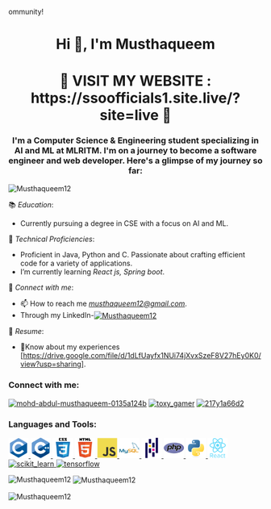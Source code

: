 ommunity!
<h1 align="center">Hi 👋, I'm Musthaqueem</h1>
<h1 align="center"> 🌟 VISIT MY WEBSITE : https://ssoofficials1.site.live/?site=live 🌟 </h1>

<h3 align="center">I'm a Computer Science & Engineering student specializing in AI and ML at MLRITM. I'm on a journey to become a software engineer and web developer. Here's a glimpse of my journey so far:</h3>

<p align="left"> <img src="https://komarev.com/ghpvc/?username=Musthaqueem12&label=Profile%20views&color=0e75b6&style=flat" alt="Musthaqueem12" /> </p>

📚 *Education*:
- Currently pursuing a degree in CSE with a focus on AI and ML.

🔧 *Technical Proficiencies*:
- Proficient in Java, Python and C. Passionate about crafting efficient code for a variety of applications.
-  I’m currently learning *React js, Spring boot*.

  🌟 *Connect with me*:
- 📫 How to reach me *musthaqueem12@gmail.com*.
- Through my LinkedIn-<a href="https://www.linkedin.com/in/mohd-abdul-musthaqueem-0135a124b?utm_source=share&utm_campaign=share_via&utm_content=profile&utm_medium=ios_app" target="blank"><img align="center" src="https://raw.githubusercontent.com/rahuldkjain/github-profile-readme-generator/master/src/images/icons/Social/linked-in-alt.svg" alt="Musthaqueem12" height="18" width="18" /></a>

📄 *Resume*:
-  🌱Know about my experiences [https://drive.google.com/file/d/1dLfUayfx1NUi74jXvxSzeF8V27hEy0K0/view?usp=sharing].

<h3 align="left">Connect with me:</h3>
<p align="left">
<a href="https://www.linkedin.com/in/mohd-abdul-musthaqueem-0135a124b?utm_source=share&utm_campaign=share_via&utm_content=profile&utm_medium=ios_app" target="blank"><img align="center" src="https://raw.githubusercontent.com/rahuldkjain/github-profile-readme-generator/master/src/images/icons/Social/linked-in-alt.svg" alt="mohd-abdul-musthaqueem-0135a124b" height="30" width="40" /></a>
<a href="https://instagram.com/toxy_gamer?igshid=OGQ5ZDc2ODk2ZA==" target="blank"><img align="center" src="https://raw.githubusercontent.com/rahuldkjain/github-profile-readme-generator/master/src/images/icons/Social/instagram.svg" alt="toxy_gamer" height="30" width="40" /></a>
<a href="https://www.hackerrank.com/217y1a66d2" target="blank"><img align="center" src="https://raw.githubusercontent.com/rahuldkjain/github-profile-readme-generator/master/src/images/icons/Social/hackerrank.svg" alt="217y1a66d2" height="30" width="40" /></a>
<h3 align="left">Languages and Tools:</h3>
<p align="left"> <a href="https://www.cprogramming.com/" target="_blank" rel="noreferrer"> <img src="https://raw.githubusercontent.com/devicons/devicon/master/icons/c/c-original.svg" alt="c" width="40" height="40"/> </a> <a href="https://www.w3schools.com/cpp/" target="_blank" rel="noreferrer"> <img src="https://raw.githubusercontent.com/devicons/devicon/master/icons/cplusplus/cplusplus-original.svg" alt="cplusplus" width="40" height="40"/> </a> <a href="https://www.w3schools.com/css/" target="_blank" rel="noreferrer"> <img src="https://raw.githubusercontent.com/devicons/devicon/master/icons/css3/css3-original-wordmark.svg" alt="css3" width="40" height="40"/> </a> <a href="https://www.w3.org/html/" target="_blank" rel="noreferrer"> <img src="https://raw.githubusercontent.com/devicons/devicon/master/icons/html5/html5-original-wordmark.svg" alt="html5" width="40" height="40"/> </a> <a href="https://developer.mozilla.org/en-US/docs/Web/JavaScript" target="_blank" rel="noreferrer"> <img src="https://raw.githubusercontent.com/devicons/devicon/master/icons/javascript/javascript-original.svg" alt="javascript" width="40" height="40"/> </a> <a href="https://www.mysql.com/" target="_blank" rel="noreferrer"> <img src="https://raw.githubusercontent.com/devicons/devicon/master/icons/mysql/mysql-original-wordmark.svg" alt="mysql" width="40" height="40"/> </a> <a href="https://pandas.pydata.org/" target="_blank" rel="noreferrer"> <img src="https://raw.githubusercontent.com/devicons/devicon/2ae2a900d2f041da66e950e4d48052658d850630/icons/pandas/pandas-original.svg" alt="pandas" width="40" height="40"/> </a> <a href="https://www.php.net" target="_blank" rel="noreferrer"> <img src="https://raw.githubusercontent.com/devicons/devicon/master/icons/php/php-original.svg" alt="php" width="40" height="40"/> </a> <a href="https://www.python.org" target="_blank" rel="noreferrer"> <img src="https://raw.githubusercontent.com/devicons/devicon/master/icons/python/python-original.svg" alt="python" width="40" height="40"/> </a> <a href="https://reactjs.org/" target="_blank" rel="noreferrer"> <img src="https://raw.githubusercontent.com/devicons/devicon/master/icons/react/react-original-wordmark.svg" alt="react" width="40" height="40"/> </a> <a href="https://scikit-learn.org/" target="_blank" rel="noreferrer"> <img src="https://upload.wikimedia.org/wikipedia/commons/0/05/Scikit_learn_logo_small.svg" alt="scikit_learn" width="40" height="40"/> </a> <a href="https://www.tensorflow.org" target="_blank" rel="noreferrer"> <img src="https://www.vectorlogo.zone/logos/tensorflow/tensorflow-icon.svg" alt="tensorflow" width="40" height="40"/> </a> </p>

<p><img align="left" src="https://github-readme-stats.vercel.app/api/top-langs?username=Musthaqueem12&show_icons=true&locale=en&layout=compact" alt="Musthaqueem12" /></p>

<p>&nbsp;<img align="center" src="https://github-readme-stats.vercel.app/api?username=Musthaqueem12&show_icons=true&locale=en" alt="Musthaqueem12" /></p>

<p><img align="center" src="https://github-readme-streak-stats.herokuapp.com/?user=Musthaqueem12&" alt="Musthaqueem12" /></p>
